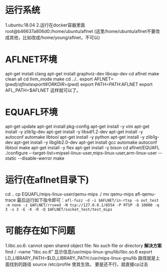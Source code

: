 # 运行系统 
1.ubuntu:18.04
2.运行在docker容器里面root@b46637a806d0:/home/ubuntu/aflnet
(这里/home/ubuntu/aflnet不要改成其他，比如改成/home/young/aflnet，不可以)
# AFLNET环境
apt-get install clang
apt-get install graphviz-dev libcap-dev
cd aflnet
make clean all
cd llvm_mode
make
cd ../..
export AFLNET=$(pwd)/aflnet
export WORKDIR=$(pwd)
export PATH=$PATH:$AFLNET
export AFL_PATH=$AFLNET
这样就可以了。
# EQUAFL环境
apt-get update
apt-get install pkg-config
apt-get install -y vim
apt-get install -y zlib1g-dev
apt-get install -y libsdl1.2-dev
apt-get install -y autoconf automake libtool
apt-get install -y python
apt-get install -y zlib1g-dev
apt-get install -y libglib2.0-dev
apt-get install  gcc automake autoconf libtool make
apt-get install -y flex
apt-get install -y bison
cd aflnet/EQUAFL
./configure --target-list=mipsel-linux-user,mips-linux-user,arm-linux-user --static --disable-werror
make
# 运行(在aflnet目录下)
cd ..
cp EQUAFL/mips-linux-user/qemu-mips ./
mv qemu-mips afl-qemu-trace
最后运行如下指令即可：`afl-fuzz -d -i $AFLNET/in-rtsp -o out_test -m none -z $AFLNET/rrseed -N tcp://127.0.0.1/8554 -P RTSP -D 10000 -q 3 -s 3 -E -K -R -Q $AFLNET/socket_test/test_mips`
# 可能存在如下问题
1.libc.so.6: cannot open shared object file: No such file or directory
**解决方案**
find / -name "libc.so.6"
显示信息/usr/mips-linux-gnu/lib/libc.so.6
export LD_LIBRARY_PATH=$LD_LIBRARY_PATH:/usr/mips-linux-gnu/lib
路径就是上面找到的路径
source /etc/profile
使其生效。
要是还不行，就直接cp过去